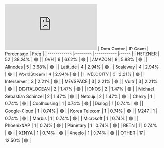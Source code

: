 ![Diagramm](https://github.com/111STAVR111/props/blob/main/Celestia/Testnet/Decentralization/1/README.md)
| Data Center | IP Count | Percentage | Freq |
|:------------:|:--------:|:-----------:|:-----:|
| HETZNER | 52 | 38.24% | 🟢 |
| OVH | 9 | 6.62% | 🟢 |
| AMAZON | 8 | 5.88% | 🟢 |
| Allnodes | 5 | 3.68% | 🟢 |
| Latitude | 4 | 2.94% | 🟢 |
| Scaleway | 4 | 2.94% | 🟢 |
| WorldStream | 4 | 2.94% | 🟢 |
| HIVELOCITY | 3 | 2.21% | 🟢 |
| Interserver | 3 | 2.21% | 🟢 |
| MEVSPACE | 3 | 2.21% | 🟢 |
| Vultr | 3 | 2.21% | 🟢 |
| DIGITALOCEAN | 2 | 1.47% | 🟢 |
| IONOS | 2 | 1.47% | 🟢 |
| Michael Sebastian Schinzel | 2 | 1.47% | 🟢 |
| Netcup | 2 | 1.47% | 🟢 |
| Cherry | 1 | 0.74% | 🟢 |
| Coolhousing | 1 | 0.74% | 🟢 |
| Dialog | 1 | 0.74% | 🟢 |
| Google-Cloud | 1 | 0.74% | 🟢 |
| Korea Telecom | 1 | 0.74% | 🟢 |
| M247 | 1 | 0.74% | 🟢 |
| Marbis | 1 | 0.74% | 🟢 |
| Microsoft | 1 | 0.74% | 🟢 |
| PhoenixNAP | 1 | 0.74% | 🟢 |
| Planetary | 1 | 0.74% | 🟢 |
| RETN | 1 | 0.74% | 🟢 |
| XENYA | 1 | 0.74% | 🟢 |
| Xneelo | 1 | 0.74% | 🟢 |
| OTHER | 17 | 12.50% | 🟢 |